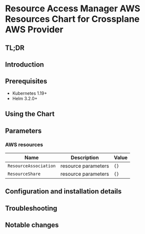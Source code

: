 # Resource Access Manager AWS Resources Chart for Crossplane AWS Provider

## TL;DR

## Introduction

## Prerequisites

- Kubernetes 1.19+
- Helm 3.2.0+

## Using the Chart

## Parameters

### AWS resources

| Name                  | Description         | Value |
| --------------------- | ------------------- | ----- |
| `ResourceAssociation` | resource parameters | `{}`  |
| `ResourceShare`       | resource parameters | `{}`  |


## Configuration and installation details


## Troubleshooting


## Notable changes
